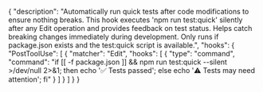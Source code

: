 {
  "description": "Automatically run quick tests after code modifications to ensure nothing breaks. This hook executes 'npm run test:quick' silently after any Edit operation and provides feedback on test status. Helps catch breaking changes immediately during development. Only runs if package.json exists and the test:quick script is available.",
  "hooks": {
    "PostToolUse": [
      {
        "matcher": "Edit",
        "hooks": [
          {
            "type": "command",
            "command": "if [[ -f package.json ]] && npm run test:quick --silent >/dev/null 2>&1; then echo '✅ Tests passed'; else echo '⚠️ Tests may need attention'; fi"
          }
        ]
      }
    ]
  }
}